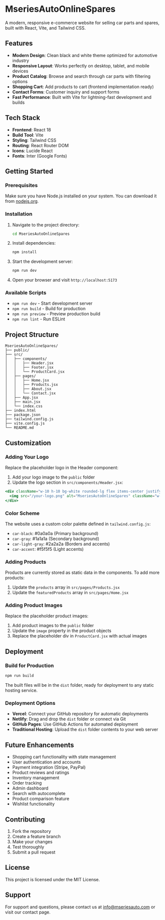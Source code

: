 # MseriesAutoOnlineSpares

A modern, responsive e-commerce website for selling car parts and spares, built with React, Vite, and Tailwind CSS.

## Features

- **Modern Design**: Clean black and white theme optimized for automotive industry
- **Responsive Layout**: Works perfectly on desktop, tablet, and mobile devices
- **Product Catalog**: Browse and search through car parts with filtering options
- **Shopping Cart**: Add products to cart (frontend implementation ready)
- **Contact Forms**: Customer inquiry and support forms
- **Fast Performance**: Built with Vite for lightning-fast development and builds

## Tech Stack

- **Frontend**: React 18
- **Build Tool**: Vite
- **Styling**: Tailwind CSS
- **Routing**: React Router DOM
- **Icons**: Lucide React
- **Fonts**: Inter (Google Fonts)

## Getting Started

### Prerequisites

Make sure you have Node.js installed on your system. You can download it from [nodejs.org](https://nodejs.org/).

### Installation

1. Navigate to the project directory:
   ```bash
   cd MseriesAutoOnlineSpares
   ```

2. Install dependencies:
   ```bash
   npm install
   ```

3. Start the development server:
   ```bash
   npm run dev
   ```

4. Open your browser and visit `http://localhost:5173`

### Available Scripts

- `npm run dev` - Start development server
- `npm run build` - Build for production
- `npm run preview` - Preview production build
- `npm run lint` - Run ESLint

## Project Structure

```
MseriesAutoOnlineSpares/
├── public/
├── src/
│   ├── components/
│   │   ├── Header.jsx
│   │   ├── Footer.jsx
│   │   └── ProductCard.jsx
│   ├── pages/
│   │   ├── Home.jsx
│   │   ├── Products.jsx
│   │   ├── About.jsx
│   │   └── Contact.jsx
│   ├── App.jsx
│   ├── main.jsx
│   └── index.css
├── index.html
├── package.json
├── tailwind.config.js
├── vite.config.js
└── README.md
```

## Customization

### Adding Your Logo

Replace the placeholder logo in the Header component:

1. Add your logo image to the `public` folder
2. Update the logo section in `src/components/Header.jsx`:

```jsx
<div className="w-10 h-10 bg-white rounded-lg flex items-center justify-center">
  <img src="/your-logo.png" alt="MseriesAutoOnlineSpares" className="w-8 h-8" />
</div>
```

### Color Scheme

The website uses a custom color palette defined in `tailwind.config.js`:

- `car-black`: #0a0a0a (Primary background)
- `car-gray`: #1a1a1a (Secondary background)
- `car-light-gray`: #2a2a2a (Borders and accents)
- `car-accent`: #f5f5f5 (Light accents)

### Adding Products

Products are currently stored as static data in the components. To add more products:

1. Update the `products` array in `src/pages/Products.jsx`
2. Update the `featuredProducts` array in `src/pages/Home.jsx`

### Adding Product Images

Replace the placeholder product images:

1. Add product images to the `public` folder
2. Update the `image` property in the product objects
3. Replace the placeholder div in `ProductCard.jsx` with actual images

## Deployment

### Build for Production

```bash
npm run build
```

The built files will be in the `dist` folder, ready for deployment to any static hosting service.

### Deployment Options

- **Vercel**: Connect your GitHub repository for automatic deployments
- **Netlify**: Drag and drop the `dist` folder or connect via Git
- **GitHub Pages**: Use GitHub Actions for automated deployment
- **Traditional Hosting**: Upload the `dist` folder contents to your web server

## Future Enhancements

- Shopping cart functionality with state management
- User authentication and accounts
- Payment integration (Stripe, PayPal)
- Product reviews and ratings
- Inventory management
- Order tracking
- Admin dashboard
- Search with autocomplete
- Product comparison feature
- Wishlist functionality

## Contributing

1. Fork the repository
2. Create a feature branch
3. Make your changes
4. Test thoroughly
5. Submit a pull request

## License

This project is licensed under the MIT License.

## Support

For support and questions, please contact us at info@mseriesauto.com or visit our contact page.
